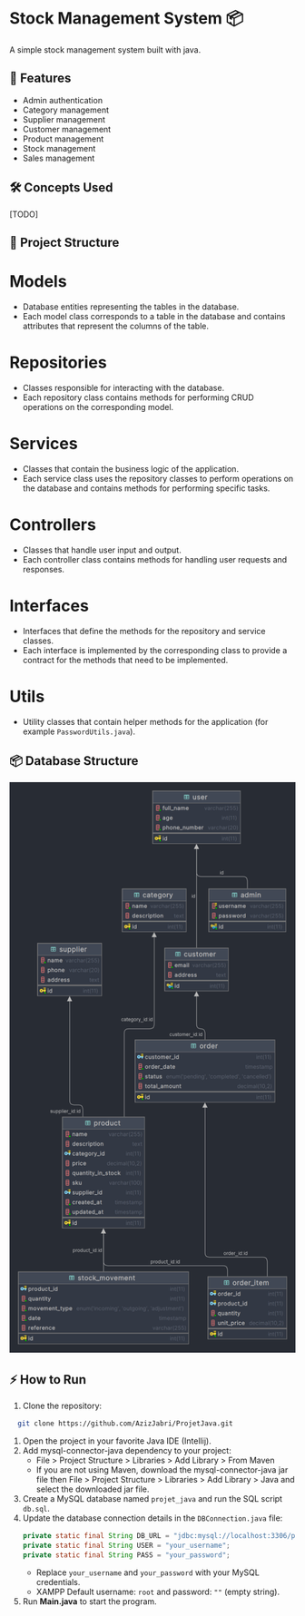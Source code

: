 # Stock Management System 📦

A simple stock management system built with java.

## 🚀 Features
- Admin authentication
- Category management
- Supplier management
- Customer management
- Product management
- Stock management
- Sales management


## 🛠️ Concepts Used
[TODO]

## 📂 Project Structure
# Models
- Database entities representing the tables in the database.
- Each model class corresponds to a table in the database and contains attributes that represent the columns of the table.
# Repositories
- Classes responsible for interacting with the database.
- Each repository class contains methods for performing CRUD operations on the corresponding model.
# Services
- Classes that contain the business logic of the application.
- Each service class uses the repository classes to perform operations on the database and contains methods for performing specific tasks.
# Controllers
- Classes that handle user input and output.
- Each controller class contains methods for handling user requests and responses.
# Interfaces
- Interfaces that define the methods for the repository and service classes.
- Each interface is implemented by the corresponding class to provide a contract for the methods that need to be implemented.
# Utils
- Utility classes that contain helper methods for the application (for example `PasswordUtils.java`).

## 📦 Database Structure
![Database Structure](/db_schema.png)

## ⚡ How to Run
1. Clone the repository:
  ```bash
    git clone https://github.com/AzizJabri/ProjetJava.git
```
1. Open the project in your favorite Java IDE (Intellij).
2. Add mysql-connector-java dependency to your project:
   - File > Project Structure > Libraries > Add Library > From Maven
   - If you are not using Maven, download the mysql-connector-java jar file then File > Project Structure > Libraries > Add Library > Java and select the downloaded jar file.
3. Create a MySQL database named `projet_java` and run the SQL script `db.sql`.
4. Update the database connection details in the `DBConnection.java` file:
   ```java
   private static final String DB_URL = "jdbc:mysql://localhost:3306/projet_java";
   private static final String USER = "your_username";
   private static final String PASS = "your_password";
   ```
   - Replace `your_username` and `your_password` with your MySQL credentials. 
   - XAMPP Default username: `root` and password: `""` (empty string).
5. Run **Main.java** to start the program.
      
